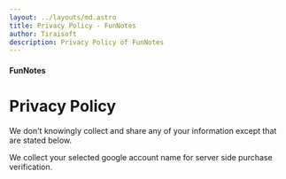 ```yaml
---
layout: ../layouts/md.astro
title: Privacy Policy - FunNotes
author: Tiraisoft
description: Privacy Policy of FunNotes
---
```


#### FunNotes

# Privacy Policy

We don't knowingly collect and share any of your information except that are stated below.

We collect your selected google account name for server side purchase verification.